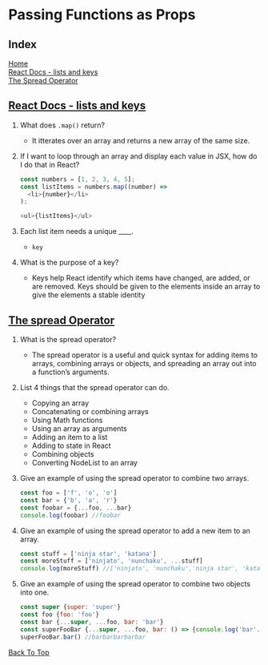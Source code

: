 # Passing Functions as Props

## Index

[Home](../README.md)  
[React Docs - lists and keys](#react-docs--lists-and-keys)  
[The Spread Operator](#the-spread-operator)  

## [React Docs - lists and keys](https://reactjs.org/docs/lists-and-keys.html)

1. What does `.map()` return?
   - It itterates over an array and returns a new array of the same size.
2. If I want to loop through an array and display each value in JSX, how do I do that in React?

    ```js
    const numbers = [1, 2, 3, 4, 5];
    const listItems = numbers.map((number) =>
      <li>{number}</li>
    );

    <ul>{listItems}</ul>
    ```

3. Each list item needs a unique ____.
   - `key`
4. What is the purpose of a key?
   - Keys help React identify which items have changed, are added, or are removed. Keys should be given to the elements inside an array to give the elements a stable identity

## [The spread Operator](https://medium.com/coding-at-dawn/how-to-use-the-spread-operator-in-javascript-b9e4a8b06fab)

1. What is the spread operator?
   - The spread operator is a useful and quick syntax for adding items to arrays, combining arrays or objects, and spreading an array out into a function’s arguments.
2. List 4 things that the spread operator can do.
   - Copying an array
   - Concatenating or combining arrays
   - Using Math functions
   - Using an array as arguments
   - Adding an item to a list
   - Adding to state in React
   - Combining objects
   - Converting NodeList to an array
3. Give an example of using the spread operator to combine two arrays.

    ```js
    const foo = ['f', 'o', 'o']
    const bar = {'b', 'a', 'r'}
    const foobar = {...foo, ...bar}
    console.log(foobar) //foobar
    ```

4. Give an example of using the spread operator to add a new item to an array.

    ```js
    const stuff = ['ninja star', 'katana']
    const moreStuff = ['ninjato', 'nunchaku', ...stuff]
    console.log(moreStuff) //['ninjato', 'nunchaku','ninja star', 'katana']
    ```

5. Give an example of using the spread operator to combine two objects into one.

    ```js
    const super {super: 'super'}
    const foo {foo: 'foo'}
    const bar {...super, ...foo, bar: 'bar'}
    const superFooBar {...super, ...foo, bar: () => {console.log('bar'.repeat(5))}}
    superFooBar.bar() //barbarbarbarbar
    ```

[Back To Top](#index)
